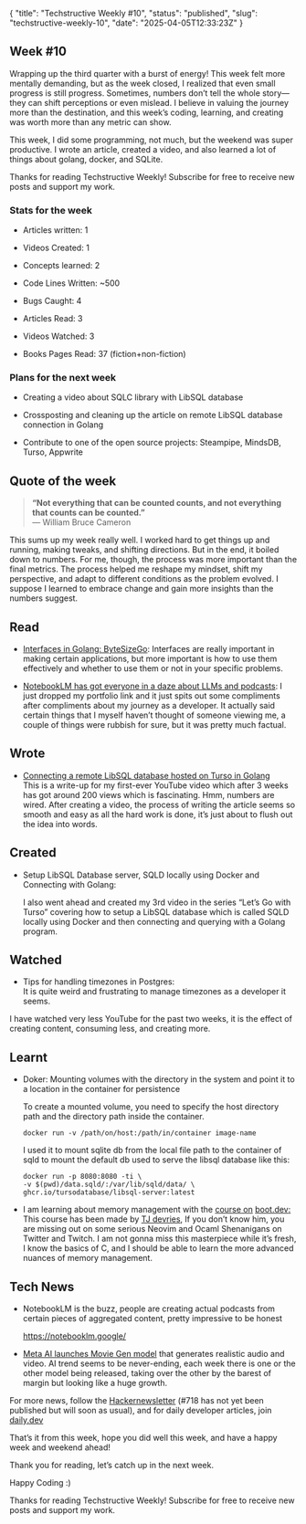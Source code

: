 {
  "title": "Techstructive Weekly #10",
  "status": "published",
  "slug": "techstructive-weekly-10",
  "date": "2025-04-05T12:33:23Z"
}

<h2>Week #10</h2>
<p>Wrapping up the third quarter with a burst of energy! This week felt more mentally demanding, but as the week closed, I realized that even small progress is still progress. Sometimes, numbers don’t tell the whole story—they can shift perceptions or even mislead. I believe in valuing the journey more than the destination, and this week’s coding, learning, and creating was worth more than any metric can show.</p>
<p>This week, I did some programming, not much, but the weekend was super productive. I wrote an article, created a video, and also learned a lot of things about golang, docker, and SQLite.</p>
<p>Thanks for reading Techstructive Weekly! Subscribe for free to receive new posts and support my work.</p>
<h3>Stats for the week</h3>
<ul>
<li>
<p>Articles written: 1</p>
</li>
<li>
<p>Videos Created: 1</p>
</li>
<li>
<p>Concepts learned: 2</p>
</li>
<li>
<p>Code Lines Written: ~500</p>
</li>
<li>
<p>Bugs Caught: 4</p>
</li>
<li>
<p>Articles Read: 3</p>
</li>
<li>
<p>Videos Watched: 3</p>
</li>
<li>
<p>Books Pages Read: 37 (fiction+non-fiction)</p>
</li>
</ul>
<h3>Plans for the next week</h3>
<ul>
<li>
<p>Creating a video about SQLC library with LibSQL database</p>
</li>
<li>
<p>Crossposting and cleaning up the article on remote LibSQL database connection in Golang</p>
</li>
<li>
<p>Contribute to one of the open source projects: Steampipe, MindsDB, Turso, Appwrite</p>
</li>
</ul>
<h2>Quote of the week</h2>
<blockquote>
<p><strong>“Not everything that can be counted counts, and not everything that counts can be counted.”</strong><br>
— William Bruce Cameron</p>
</blockquote>
<p>This sums up my week really well. I worked hard to get things up and running, making tweaks, and shifting directions. But in the end, it boiled down to numbers. For me, though, the process was more important than the final metrics. The process helped me reshape my mindset, shift my perspective, and adapt to different conditions as the problem evolved. I suppose I learned to embrace change and gain more insights than the numbers suggest.</p>
<h2>Read</h2>
<ul>
<li>
<p><a href="https://www.bytesizego.com/blog/golang-interfaces">Interfaces in Golang: ByteSizeGo</a>: Interfaces are really important in making certain applications, but more important is how to use them effectively and whether to use them or not in your specific problems.</p>
</li>
<li>
<p><a href="https://simonwillison.net/2024/Sep/29/notebooklm-audio-overview/">NotebookLM has got everyone in a daze about LLMs and podcasts</a>: I just dropped my portfolio link and it just spits out some compliments after compliments about my journey as a developer. It actually said certain things that I myself haven’t thought of someone viewing me, a couple of things were rubbish for sure, but it was pretty much factual.</p>
</li>
</ul>
<h2>Wrote</h2>
<ul>
<li><a href="https://www.meetgor.com/turso-libsql-db-golang/">Connecting a remote LibSQL database hosted on Turso in Golang</a><br>
This is a write-up for my first-ever YouTube video which after 3 weeks has got around 200 views which is fascinating. Hmm, numbers are wired. After creating a video, the process of writing the article seems so smooth and easy as all the hard work is done, it’s just about to flush out the idea into words.</li>
</ul>
<h2>Created</h2>
<ul>
<li>
<p>Setup LibSQL Database server, SQLD locally using Docker and Connecting with Golang:</p>
<p>I also went ahead and created my 3rd video in the series “Let’s Go with Turso” covering how to setup a LibSQL database which is called SQLD locally using Docker and then connecting and querying with a Golang program.</p>
</li>
</ul>
<h2>Watched</h2>
<ul>
<li>Tips for handling timezones in Postgres:<br>
It is quite weird and frustrating to manage timezones as a developer it seems.</li>
</ul>
<p>I have watched very less YouTube for the past two weeks, it is the effect of creating content, consuming less, and creating more.</p>
<h2>Learnt</h2>
<ul>
<li>
<p>Doker: Mounting volumes with the directory in the system and point it to a location in the container for persistence</p>
<p>To create a mounted volume, you need to specify the host directory path and the directory path inside the container.</p>
<pre><code class="language-go">docker run -v /path/on/host:/path/in/container image-name
</code></pre>
<p>I used it to mount sqlite db from the local file path to the container of sqld to mount the default db used to serve the libsql database like this:</p>
<pre><code class="language-go">docker run -p 8080:8080 -ti \
-v $(pwd)/data.sqld/:/var/lib/sqld/data/ \
ghcr.io/tursodatabase/libsql-server:latest
</code></pre>
</li>
<li>
<p>I am learning about memory management with the <a href="https://www.boot.dev/courses/learn-memory-management">course on</a> <a href="http://boot.dev">boot.dev</a><a href="https://www.boot.dev/courses/learn-memory-management">:</a> This course has been made by <a href="https://www.boot.dev/teachers/tj-devries">TJ devries</a>, If you don’t know him, you are missing out on some serious Neovim and Ocaml Shenanigans on Twitter and Twitch. I am not gonna miss this masterpiece while it’s fresh, I know the basics of C, and I should be able to learn the more advanced nuances of memory management.</p>
</li>
</ul>
<h2>Tech News</h2>
<ul>
<li>
<p>NotebookLM is the buzz, people are creating actual podcasts from certain pieces of aggregated content, pretty impressive to be honest</p>
<p><a href="https://notebooklm.google/">https://notebooklm.google/</a></p>
</li>
<li>
<p><a href="https://ai.meta.com/blog/movie-gen-media-foundation-models-generative-ai-video/">Meta AI launches Movie Gen model</a> that generates realistic audio and video. AI trend seems to be never-ending, each week there is one or the other model being released, taking over the other by the barest of margin but looking like a huge growth.</p>
</li>
</ul>
<p>For more news, follow the <a href="https://buttondown.com/hacker-newsletter/archive/hacker-newsletter-718">Hackernewsletter</a> (#718 has not yet been published but will soon as usual), and for daily developer articles, join <a href="http://daily.dev">daily.dev</a></p>
<p>That’s it from this week, hope you did well this week, and have a happy week and weekend ahead!</p>
<p>Thank you for reading, let’s catch up in the next week.</p>
<p>Happy Coding :)</p>
<p>Thanks for reading Techstructive Weekly! Subscribe for free to receive new posts and support my work.</p>
